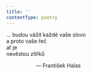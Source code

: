 ```yaml
---
title: ''
contentType: poetry
---
```


… budou vážit každé vaše slovo  
a proto vaše řeč  
ať je  
nevěstou zítřků

                    — František Halas
